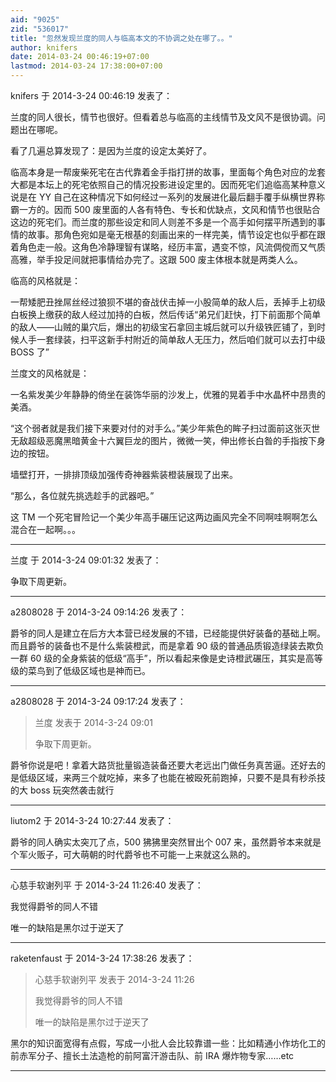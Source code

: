 ```yaml
---
aid: "9025"
zid: "536017"
title: "忽然发现兰度的同人与临高本文的不协调之处在哪了。。"
author: knifers
date: 2014-03-24 00:46:19+07:00
lastmod: 2014-03-24 17:38:00+07:00
---
```


knifers 于 2014-3-24 00:46:19 发表了：

兰度的同人很长，情节也很好。但看着总与临高的主线情节及文风不是很协调。问题出在哪呢。

看了几遍总算发现了：是因为兰度的设定太美好了。

临高本身是一帮废柴死宅在古代靠着金手指打拼的故事，里面每个角色对应的龙套大都是本坛上的死宅依照自己的情况投影进设定里的。因而死宅们追临高某种意义说是在 YY 自己在这种情况下如何经过一系列的发展进化最后翻手覆手纵横世界称霸一方的。因而 500 废里面的人各有特色、专长和优缺点，文风和情节也很贴合这边的死宅们。而兰度的那些设定和同人则差不多是一个高手如何摆平所遇到的事情的故事。那角色宛如是毫无根基的刻画出来的一样完美，情节设定也似乎都在跟着角色走一般。这角色冷静理智有谋略，经历丰富，遇变不惊，风流倜傥而又气质高雅，举手投足间就把事情给办完了。这跟 500 废主体根本就是两类人么。

临高的风格就是：

一帮矮肥丑挫屌丝经过狼狈不堪的奋战伏击掉一小股简单的敌人后，丢掉手上初级白板换上缴获的敌人经过加持的白板，然后传话“弟兄们赶快，打下前面那个简单的敌人——山贼的巢穴后，爆出的初级宝石拿回主城后就可以升级铁匠铺了，到时候人手一套绿装，扫平这新手村附近的简单敌人无压力，然后咱们就可以去打中级 BOSS 了”

兰度文的风格就是：

一名紫发美少年静静的倚坐在装饰华丽的沙发上，优雅的晃着手中水晶杯中昂贵的美酒。

“这个弱者就是我们接下来要对付的对手么。”美少年紫色的眸子扫过面前这张灭世无敌超级恶魔黑暗黄金十六翼巨龙的图片，微微一笑，伸出修长白昝的手指按下身边的按钮。

墙壁打开，一排排顶级加强传奇神器紫装橙装展现了出来。

“那么，各位就先挑选趁手的武器吧。”

这 TM 一个死宅冒险记一个美少年高手碾压记这两边画风完全不同啊哇啊啊怎么混合在一起啊。。。

---

兰度 于 2014-3-24 09:01:32 发表了：

争取下周更新。

---

a2808028 于 2014-3-24 09:14:26 发表了：

爵爷的同人是建立在后方大本营已经发展的不错，已经能提供好装备的基础上啊。而且爵爷的装备也不是什么紫装橙武，而是拿着 90 级的普通品质锻造绿装去欺负一群 60 级的全身紫装的低级“高手”，所以看起来像是史诗橙武碾压，其实是高等级的菜鸟到了低级区域也是神而已。

---

a2808028 于 2014-3-24 09:17:24 发表了：

> 兰度 发表于 2014-3-24 09:01
>
> 争取下周更新。

爵爷你说是吧！拿着大路货批量锻造装备还要大老远出门做任务真苦逼。还好去的是低级区域，来两三个就吃掉，来多了也能在被殴死前跑掉，只要不是具有秒杀技的大 boss 玩突然袭击就行

---

liutom2 于 2014-3-24 10:27:44 发表了：

爵爷的同人确实太突兀了点，500 狒狒里突然冒出个 007 来，虽然爵爷本来就是个军火贩子，可大萌朝的时代爵爷也不可能一上来就这么熟的。

---

心慈手软谢列平 于 2014-3-24 11:26:40 发表了：

我觉得爵爷的同人不错

唯一的缺陷是黑尔过于逆天了

---

raketenfaust 于 2014-3-24 17:38:26 发表了：

> 心慈手软谢列平 发表于 2014-3-24 11:26
>
> 我觉得爵爷的同人不错
>
> 唯一的缺陷是黑尔过于逆天了

黑尔的知识面宽得有点假，写成一小批人会比较靠谱一些：比如精通小作坊化工的前赤军分子、擅长土法造枪的前阿富汗游击队、前 IRA 爆炸物专家……etc

---
